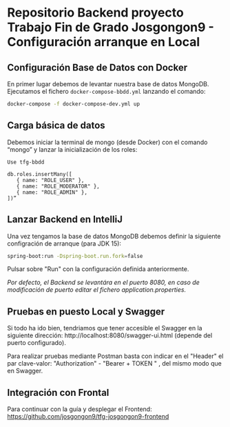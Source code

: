 # Repositorio Backend proyecto Trabajo Fin de Grado Josgongon9 - Configuración arranque en Local

## Configuración Base de Datos con Docker
En primer lugar debemos de levantar nuestra base de datos MongoDB. Ejecutamos el fichero ```docker-compose-bbdd.yml```  lanzando el comando:
```sh
docker-compose -f docker-compose-dev.yml up
```
## Carga básica de datos
Debemos iniciar la terminal de mongo (desde Docker) con el comando “mongo” y lanzar la inicialización de los roles:
```MongoDB
Use tfg-bbdd
```
```MongoDB
db.roles.insertMany([
   { name: "ROLE_USER" },
   { name: "ROLE_MODERATOR" },
   { name: "ROLE_ADMIN" },
])”
```

## Lanzar Backend en IntelliJ
Una vez tengamos la base de datos MongoDB debemos definir la siguiente configración de arranque (para JDK 15):
```sh
spring-boot:run -Dspring-boot.run.fork=false
```
Pulsar sobre "Run" con la configuración definida anteriormente.

*Por defecto, el Backend se levantára en el puerto 8080, en caso de modificación de puerto editar el fichero application.properties.*

## Pruebas en puesto Local y Swagger
Si todo ha ido bien, tendriamos que tener accesible el Swagger en la siguiente dirección: http://localhost:8080/swagger-ui.html (depende del puerto configurado).

Para realizar pruebas mediante Postman basta con indicar en el "Header" el par clave-valor: "Authorization" - "Bearer + TOKEN " , del mismo modo que en Swagger.

## Integración con Frontal
Para continuar con la guía y desplegar el Frontend: https://github.com/josgongon9/tfg-josgongon9-frontend